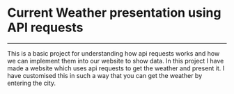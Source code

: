 <h1>Current Weather presentation using API requests</h1>
<hr>

<p>This is a basic project for understanding how api requests works and how we can implement them into our website to show data. In this project I have made a website which uses api requests to get the weather and present it. I have customised this in such a way that you can get the weather by entering the city.</p>
